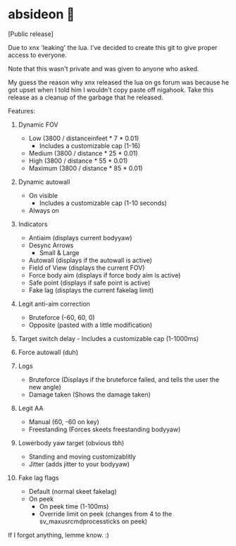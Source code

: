 # absideon :hankey:
 
[Public release]

Due to xnx 'leaking' the lua. I've decided to create this git to give proper access to everyone.

Note that this wasn't private and was given to anyone who asked.

My guess the reason why xnx released the lua on gs forum was because he got upset when I told him I wouldn't copy paste off nigahook.
Take this release as a cleanup of the garbage that he released.

Features:

1. Dynamic FOV
   - Low (3800 / distanceinfeet * 7 * 0.01)
     - Includes a customizable cap (1-16)
   - Medium (3800 / distance * 25 * 0.01)
   - High (3800 / distance * 55 * 0.01)
   - Maximum (3800 / distance * 85 * 0.01)
   
2. Dynamic autowall
   - On visible
        - Includes a customizable cap (1-10 seconds)
   - Always on
  
3. Indicators
     - Antiaim (displays current bodyyaw)
     - Desync Arrows
        - Small & Large
     - Autowall (displays if the autowall is active)
     - Field of View (displays the current FOV)
     - Force body aim (displays if force body aim is active)
     - Safe point (displays if safe point is active)
     - Fake lag (displays the current fakelag limit)
     
4. Legit anti-aim correction
     - Bruteforce (-60, 60, 0)
     - Opposite (pasted with a little modification)
     
5. Target switch delay
        - Includes a customizable cap (1-1000ms)
        
6. Force autowall (duh)

7. Logs
     - Bruteforce (Displays if the bruteforce failed, and tells the user the new angle)
     - Damage taken (Shows the damage taken)
     
8. Legit AA
     - Manual (60, -60 on key)
     - Freestanding (Forces skeets freestanding bodyyaw)

9. Lowerbody yaw target (obvious tbh)
     - Standing and moving customizablitly
     - Jitter (adds jitter to your bodyyaw)

10. Fake lag flags
     - Default (normal skeet fakelag)
     - On peek
          - On peek time (1-100ms)
          - Override limit on peek (changes from 4 to the sv_maxusrcmdprocessticks on peek)

If I forgot anything, lemme know. :)

